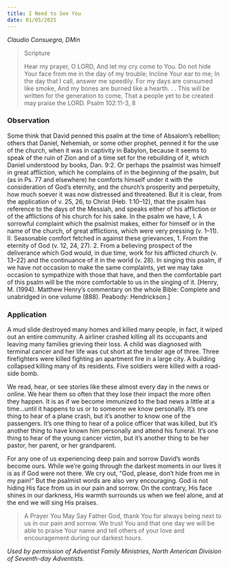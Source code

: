 ```yaml
---
title: I Need to See You
date: 01/05/2025
---
```


_Claudio Consuegra, DMin_

> <p>Scripture</p>
> Hear my prayer, O LORD, And let my cry come to You. Do not hide Your face from me in the day of my trouble; Incline Your ear to me; In the day that I call, answer me speedily. For my days are consumed like smoke, And my bones are burned like a hearth. . . This will be written for the generation to come, That a people yet to be created may praise the LORD. Psalm 102:11-3, 8

### Observation

Some think that David penned this psalm at the time of Absalom’s rebellion; others that Daniel, Nehemiah, or some other prophet, penned it for the use of the church, when it was in captivity in Babylon, because it seems to speak of the ruin of Zion and of a time set for the rebuilding of it, which Daniel understood by books, Dan. 9:2. Or perhaps the psalmist was himself in great affliction, which he complains of in the beginning of the psalm, but (as in Ps. 77 and elsewhere) he comforts himself under it with the consideration of God’s eternity, and the church’s prosperity and perpetuity, how much soever it was now distressed and threatened. But it is clear, from the application of v. 25, 26, to Christ (Heb. 1:10–12), that the psalm has reference to the days of the Messiah, and speaks either of his affliction or of the afflictions of his church for his sake. In the psalm we have, I. A sorrowful complaint which the psalmist makes, either for himself or in the name of the church, of great afflictions, which were very pressing (v. 1–11). II. Seasonable comfort fetched in against these grievances, 1. From the eternity of God (v. 12, 24, 27). 2. From a believing prospect of the deliverance which God would, in due time, work for his afflicted church (v. 13–22) and the continuance of it in the world (v. 28). In singing this psalm, if we have not occasion to make the same complaints, yet we may take occasion to sympathize with those that have, and then the comfortable part of this psalm will be the more comfortable to us in the singing of it. [Henry, M. (1994). Matthew Henry’s commentary on the whole Bible: Complete and unabridged in one volume (888). Peabody: Hendrickson.]

### Application

A mud slide destroyed many homes and killed many people, in fact, it wiped out an entire community. A airliner crashed killing all its occupants and leaving many families grieving their loss. A child was diagnosed with terminal cancer and her life was cut short at the tender age of three. Three firefighters were killed fighting an apartment fire in a large city. A building collapsed killing many of its residents. Five soldiers were killed with a road-side bomb.

We read, hear, or see stories like these almost every day in the news or online. We hear them so often that they lose their impact the more often they happen. It is as if we become immunized to the bad news a little at a time…until it happens to us or to someone we know personally. It’s one thing to hear of a plane crash, but it’s another to know one of the passengers. It’s one thing to hear of a police officer that was killed, but it’s another thing to have known him personally and attend his funeral. It’s one thing to hear of the young cancer victim, but it’s another thing to be her pastor, her parent, or her grandparent.

For any one of us experiencing deep pain and sorrow David’s words become ours. While we’re going through the darkest moments in our lives it is as if God were not there. We cry out, “God, please, don’t hide from me in my pain!” But the psalmist words are also very encouraging. God is not hiding His face from us in our pain and sorrow. On the contrary, His face shines in our darkness, His warmth surrounds us when we feel alone, and at the end we will sing His praises.

> <callout>A Prayer You May Say</callout>
> Father God, thank You for always being next to us in our pain and sorrow. We trust You and that one day we will be able to praise Your name and tell others of your love and encouragement during our darkest hours.

_Used by permission of Adventist Family Ministries, North American Division of Seventh-day Adventists._
